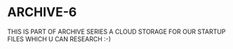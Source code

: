 # ARCHIVE-6
 THIS IS PART OF ARCHIVE SERIES A CLOUD STORAGE FOR OUR STARTUP FILES WHICH U CAN RESEARCH :-)
